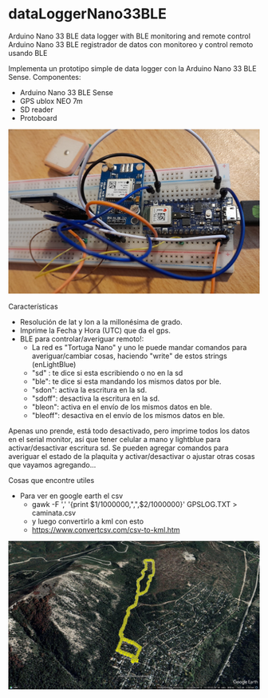 # dataLoggerNano33BLE
Arduino Nano 33 BLE data logger with BLE monitoring and remote control
Arduino Nano 33 BLE registrador de datos con monitoreo y control remoto usando BLE


Implementa un prototipo simple de data logger con la Arduino Nano 33 BLE Sense.
Componentes:

* Arduino Nano 33 BLE Sense
* GPS ublox NEO 7m
* SD reader
* Protoboard

![alt text](https://github.com/droyktton/dataLoggerNano33BLE/blob/main/circuito.jpg?raw=true)

Características

* Resolución de lat y lon a la millonésima de grado.
* Imprime la Fecha y Hora (UTC) que da el gps.
* BLE para controlar/averiguar remoto!: 
  * La red es "Tortuga Nano" y uno le puede mandar comandos para averiguar/cambiar cosas, haciendo "write" de estos strings (enLightBlue)
  * "sd" : te dice si esta escribiendo o no en la sd
  * "ble": te dice si esta mandando los mismos datos por ble.
  * "sdon": activa la escritura en la sd.
  * "sdoff": desactiva la escritura en la sd.
  * "bleon": activa en el envío de los mismos datos en ble.
  * "bleoff": desactiva en el envío de los mismos datos en ble.
 
Apenas uno prende, está todo desactivado, pero imprime todos los datos en el serial monitor, así que tener celular a mano y lightblue para activar/desactivar escritura sd. Se pueden agregar comandos para averiguar el estado de la plaquita y activar/desactivar o ajustar otras cosas que vayamos agregando...


Cosas que encontre utiles
 * Para ver en google earth el csv
   * gawk -F ',' '{print $1/1000000,",",$2/1000000}' GPSLOG.TXT > caminata.csv
   * y luego convertirlo a kml con esto
   * https://www.convertcsv.com/csv-to-kml.htm


![alt text](https://github.com/droyktton/dataLoggerNano33BLE/blob/main/paseo.jpg?raw=true)

